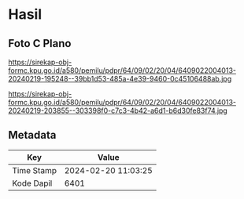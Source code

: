 # Hasil

## Foto C Plano

https://sirekap-obj-formc.kpu.go.id/a580/pemilu/pdpr/64/09/02/20/04/6409022004013-20240219-195248--39bb1d53-485a-4e39-9460-0c45106488ab.jpg

https://sirekap-obj-formc.kpu.go.id/a580/pemilu/pdpr/64/09/02/20/04/6409022004013-20240219-203855--303398f0-c7c3-4b42-a6d1-b6d30fe83f74.jpg


## Metadata

| Key        | Value               |
| ---------- | ------------------- |
| Time Stamp | 2024-02-20 11:03:25 |
| Kode Dapil | 6401                |




